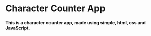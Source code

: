 # Character Counter App

#### This is a character counter app, made using simple, html, css and JavaScript.
